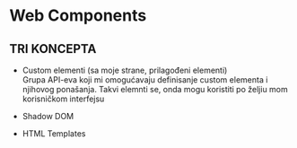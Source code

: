 # Web Components

## TRI KONCEPTA
* Custom elementi (sa moje strane, prilagođeni elementi)  
Grupa API-eva koji mi omogućavaju definisanje custom elementa i njihovog ponašanja. Takvi elemnti se, onda mogu koristiti po željiu mom korisničkom interfejsu
* Shadow DOM

* HTML Templates

